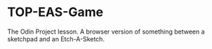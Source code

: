 # TOP-EAS-Game

The Odin Project lesson.
A browser version of something between a sketchpad and an Etch-A-Sketch. 
